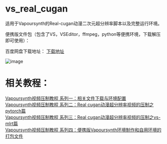# vs_real_cugan

适用于Vapoursynth的Real-cugan动漫二次元超分辨率脚本以及完整运行环境。    

便携版文件包（包含了VS，VSEditor，ffmpeg，python等便携环境，下载解压即可使用）：  

百度网盘下载地址：
[下载地址](https://pan.baidu.com/s/15Ahbi9W3Z4ESClrAGiRJfQ?pwd=Nang)



![image](https://user-images.githubusercontent.com/72263191/192429146-a77fe715-970d-4aab-a134-fdd0dbf4b37b.png)



 
# 相关教程：   
[Vapoursynth视频压制教程 系列一：相关文件下载与环境配置](https://www.bilibili.com/read/cv17731059)  
[Vapoursynth视频压制教程 系列二：Real cugan动漫超分辨率视频的压制之pytorch篇](https://www.bilibili.com/read/cv18163819)  
[Vapoursynth视频压制教程 系列三：Real cugan动漫超分辨率视频的压制之vs-mlrt篇](https://www.bilibili.com/read/cv18164629)  
[Vapoursynth视频压制教程 系列四：便携版Vapoursynth环境制作和自用环境的打包文件](https://www.bilibili.com/read/cv18483831)

